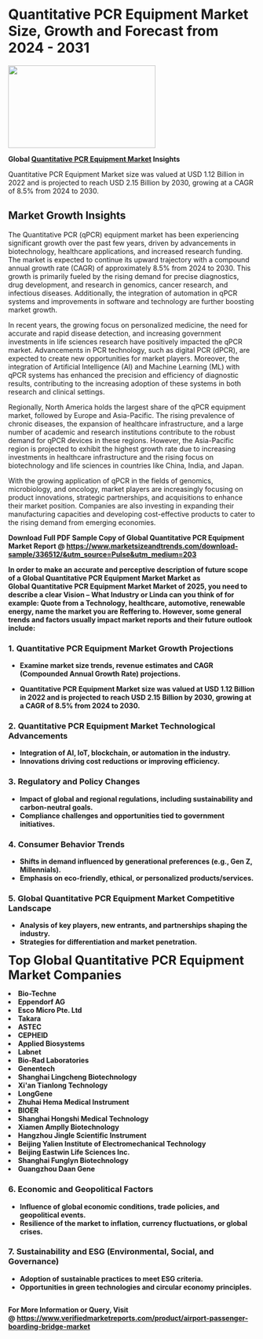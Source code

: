 <H1>Quantitative PCR Equipment Market Size, Growth and Forecast from 2024 - 2031</H1><img class="aligncenter size-medium wp-image-584254" src="https://thirdeyenews.in/wp-content/uploads/2024/09/Global-Market-Research-300x168.jpeg" alt="" width="300" height="168" /><p><strong>Global&nbsp;<a href="https://www.marketsizeandtrends.com/download-sample/336512/&amp;utm_source=Pulse&amp;utm_medium=203">Quantitative PCR Equipment Market</a> Insights</strong></p><p>Quantitative PCR Equipment Market size was valued at USD 1.12 Billion in 2022 and is projected to reach USD 2.15 Billion by 2030, growing at a CAGR of 8.5% from 2024 to 2030.</p><p><h2>Market Growth Insights</h2> <p>The Quantitative PCR (qPCR) equipment market has been experiencing significant growth over the past few years, driven by advancements in biotechnology, healthcare applications, and increased research funding. The market is expected to continue its upward trajectory with a compound annual growth rate (CAGR) of approximately 8.5% from 2024 to 2030. This growth is primarily fueled by the rising demand for precise diagnostics, drug development, and research in genomics, cancer research, and infectious diseases. Additionally, the integration of automation in qPCR systems and improvements in software and technology are further boosting market growth.</p> <p><strong></strong></p> <p>In recent years, the growing focus on personalized medicine, the need for accurate and rapid disease detection, and increasing government investments in life sciences research have positively impacted the qPCR market. Advancements in PCR technology, such as digital PCR (dPCR), are expected to create new opportunities for market players. Moreover, the integration of Artificial Intelligence (AI) and Machine Learning (ML) with qPCR systems has enhanced the precision and efficiency of diagnostic results, contributing to the increasing adoption of these systems in both research and clinical settings.</p> <p>Regionally, North America holds the largest share of the qPCR equipment market, followed by Europe and Asia-Pacific. The rising prevalence of chronic diseases, the expansion of healthcare infrastructure, and a large number of academic and research institutions contribute to the robust demand for qPCR devices in these regions. However, the Asia-Pacific region is projected to exhibit the highest growth rate due to increasing investments in healthcare infrastructure and the rising focus on biotechnology and life sciences in countries like China, India, and Japan.</p> <p>With the growing application of qPCR in the fields of genomics, microbiology, and oncology, market players are increasingly focusing on product innovations, strategic partnerships, and acquisitions to enhance their market position. Companies are also investing in expanding their manufacturing capacities and developing cost-effective products to cater to the rising demand from emerging economies.</p> <p><strong></p><p><span class=""><strong>Download Full PDF Sample Copy of Global Quantitative PCR Equipment Market Report</strong> @ <a href="https://www.marketsizeandtrends.com/download-sample/336512/&amp;utm_source=Pulse&amp;utm_medium=203" target="_blank">https://www.marketsizeandtrends.com/download-sample/336512/&amp;utm_source=Pulse&amp;utm_medium=203</a></span></p><p>In order to make an accurate and perceptive description of future scope of a Global&nbsp;Quantitative PCR Equipment Market Market as Global&nbsp;Quantitative PCR Equipment Market Market of 2025, you need to describe a clear Vision &ndash; What Industry or Linda can you think of for example: Quote from a Technology, healthcare, automotive, renewable energy, name the market you are Reffering to. However, some general trends and factors usually impact market reports and their future outlook include:</p><h3>1.&nbsp;<strong>Quantitative PCR Equipment Market Growth Projections</strong></h3><ul><li>Examine market size trends, revenue estimates and CAGR (Compounded Annual Growth Rate) projections.</li><li><p>Quantitative PCR Equipment Market size was valued at USD 1.12 Billion in 2022 and is projected to reach USD 2.15 Billion by 2030, growing at a CAGR of 8.5% from 2024 to 2030.</p></li></ul><h3>2.&nbsp;<strong>Quantitative PCR Equipment Market Technological Advancements</strong></h3><ul><li>Integration of AI, IoT, blockchain, or automation in the industry.</li><li>Innovations driving cost reductions or improving efficiency.</li></ul><h3>3.&nbsp;<strong>Regulatory and Policy Changes</strong></h3><ul><li>Impact of global and regional regulations, including sustainability and carbon-neutral goals.</li><li>Compliance challenges and opportunities tied to government initiatives.</li></ul><h3>4.&nbsp;<strong>Consumer Behavior Trends</strong></h3><ul><li>Shifts in demand influenced by generational preferences (e.g., Gen Z, Millennials).</li><li>Emphasis on eco-friendly, ethical, or personalized products/services.</li></ul><h3>5.&nbsp;<strong>Global Quantitative PCR Equipment Market Competitive Landscape</strong></h3><ul><li>Analysis of key players, new entrants, and partnerships shaping the industry.</li><li>Strategies for differentiation and market penetration.</li></ul><p data-pm-slice="1 1 []"><span style="color: inherit; font-family: inherit; font-size: 25px;">Top Global Quantitative PCR Equipment Market Companies</span></p><div class="" data-test-id=""><p><li>Bio-Techne</li><li> Eppendorf AG</li><li> Esco Micro Pte. Ltd</li><li> Takara</li><li> ASTEC</li><li> CEPHEID</li><li> Applied Biosystems</li><li> Labnet</li><li> Bio-Rad Laboratories</li><li> Genentech</li><li> Shanghai Lingcheng Biotechnology</li><li> Xi'an Tianlong Technology</li><li> LongGene</li><li> Zhuhai Hema Medical Instrument</li><li> BIOER</li><li> Shanghai Hongshi Medical Technology</li><li> Xiamen Amplly Biotechnology</li><li> Hangzhou Jingle Scientific Instrument</li><li> Beijing Yalien Institute of Electromechanical Technology</li><li> Beijing Eastwin Life Sciences Inc.</li><li> Shanghai Funglyn Biotechnology</li><li> Guangzhou Daan Gene</li></p></div><h3>6.&nbsp;<strong>Economic and Geopolitical Factors</strong></h3><ul><li>Influence of global economic conditions, trade policies, and geopolitical events.</li><li>Resilience of the market to inflation, currency fluctuations, or global crises.</li></ul><h3>7.&nbsp;<strong>Sustainability and ESG (Environmental, Social, and Governance)</strong></h3><ul><li>Adoption of sustainable practices to meet ESG criteria.</li><li>Opportunities in green technologies and circular economy principles.</li></ul><h2><strong style="font-size: 14px;">For More Information or Query, Visit @&nbsp;</strong><a style="background-color: #ffffff; font-size: 14px;" href="https://www.marketsizeandtrends.com/report/quantitative-pcr-equipment-market/" target="_blank">https://www.verifiedmarketreports.com/product/airport-passenger-boarding-bridge-market</a></h2>
